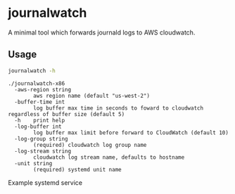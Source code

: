 # journalwatch

A minimal tool which forwards journald logs to AWS cloudwatch.

## Usage

```bash
journalwatch -h
```

```text
./journalwatch-x86
  -aws-region string
    	aws region name (default "us-west-2")
  -buffer-time int
    	log buffer max time in seconds to foward to cloudwatch regardless of buffer size (default 5)
  -h	print help
  -log-buffer int
    	log buffer max limit before forward to CloudWatch (default 10)
  -log-group string
    	(required) cloudwatch log group name
  -log-stream string
    	cloudwatch log stream name, defaults to hostname
  -unit string
    	(required) systemd unit name
```

Example systemd service

```unit file (systemd)

```
